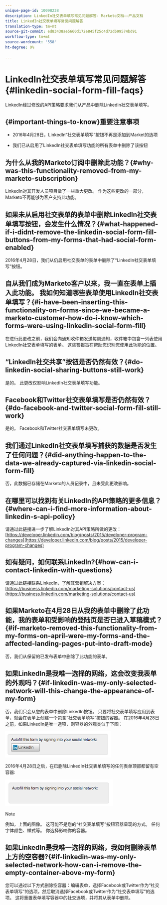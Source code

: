 ```yaml
---
unique-page-id: 10098238
description: LinkedIn社交表单填写常见问题解答- Marketo文档——产品文档
title: LinkedIn社交表单填写常见问题解答
translation-type: tm+mt
source-git-commit: ed83438ae5660d172e845f25c4d72d599574bd91
workflow-type: tm+mt
source-wordcount: '558'
ht-degree: 0%

---
```



# LinkedIn社交表单填写常见问题解答{#linkedin-social-form-fill-faqs}

LinkedIn经过修改的API策略要求我们从产品中删除LinkedIn社交表单填写。

## {#important-things-to-know}重要注意事项

* 2016年4月28日，LinkedIn“社交表单填写”按钮不再是添加到Market的选项

* 我们已从启用了LinkedIn社交表单填写功能的所有表单中删除了该按钮

## 为什么从我的Marketo订阅中删除此功能？{#why-was-this-functionality-removed-from-my-marketo-subscription}

LinkedIn对其开发人员项目做了一些重大更改。 作为这些更改的一部分，Marketo不再能够为客户支持此功能。

## 如果未从启用社交表单的表单中删除LinkedIn社交表单填写按钮，会发生什么情况？{#what-happened-if-i-didnt-remove-the-linkedin-social-form-fill-buttons-from-my-forms-that-had-social-form-enabled}

2016年4月28日，我们从仍启用社交表单的表单中删除了“LinkedIn社交表单填写”按钮。

## 自从我们成为Marketo客户以来，我一直在表单上插入此功能。 我如何知道哪些表单使用LinkedIn社交表单填写？{#i-have-been-inserting-this-functionality-on-forms-since-we-became-a-marketo-customer-how-do-i-know-which-forms-were-using-linkedin-social-form-fill}

在进行此更改之前，我们会向通知收件箱发送每周通知，收件箱中包含一列表使用LinkedIn社交表单填写的表单。 这些警报旨在帮助您识别您使用此功能的位置。

## “LinkedIn社交共享”按钮是否仍然有效？{#do-linkedin-social-sharing-buttons-still-work}

是的。 此更改仅影响LinkedIn社交表单填写功能。

## Facebook和Twitter社交表单填写是否仍然有效？{#do-facebook-and-twitter-social-form-fill-still-work}

是的。 Facebook和Twitter社交表单填写未更改。

## 我们通过LinkedIn社交表单填写捕获的数据是否发生了任何问题？{#did-anything-happen-to-the-data-we-already-captured-via-linkedin-social-form-fill}

否，此数据已存储在Marketo的人员记录中，且未受此更改影响。

## 在哪里可以找到有关LinkedIn的API策略的更多信息？{#where-can-i-find-more-information-about-linkedin-s-api-policy}

请通过此链接进一步了解LinkedIn对其API策略所做的更改：[https://developer.linkedin.com/blog/posts/2015/developer-program-changes](https://developer.linkedin.com/blog/posts/2015/developer-program-changes)

## 如有疑问，如何联系LinkedIn?{#how-can-i-contact-linkedin-with-questions}

请通过此链接联系LinkedIn，了解其营销解决方案：[https://business.linkedin.com/marketing-solutions/contact-us](https://business.linkedin.com/marketing-solutions/contact-us)

## 如果Marketo在4月28日从我的表单中删除了此功能，我的表单和受影响的登陆页是否已进入草稿模式？{#if-marketo-removed-this-functionality-from-my-forms-on-april-were-my-forms-and-the-affected-landing-pages-put-into-draft-mode}

否，我们从保留的已发布表单中删除了此功能的表单。

## 如果LinkedIn是我唯一选择的网络，这会改变我表单的外观吗？{#if-linkedin-was-my-only-selected-network-will-this-change-the-appearance-of-my-form}

否，我们只会从您的表单中删除LinkedIn按钮。 只要将社交表单填写应用到表单，就会在表单上创建一个包含“社交表单填写”按钮的容器。 在2016年4月28日之前，如果LinkedIn是唯一选项，则容器的外观类似于下图：

![—](assets/one.png)

2016年4月28日之后，在已删除LinkedIn社交表单填写的任何表单顶部都留有空容器:

![—](assets/two.png)

>[!NOTE]
>
>例如，上面的图像。 这可能不是您的“社交表单填写”按钮容器呈现的方式。 任何字体颜色、样式等。 你选择影响你的容器。

## 如果LinkedIn是我唯一选择的网络，我如何删除表单上方的空容器?{#if-linkedin-was-my-only-selected-network-how-can-i-remove-the-empty-container-above-my-form}

您可以通过以下方式删除空容器：编辑表单，选择Facebook或Twitter作为“社交表单填写”的选项，然后取消选择Facebook或Twitter作为“社交表单填写”的选项。 这将重置表单填写容器中的社交选项，并将其从表单中删除。
